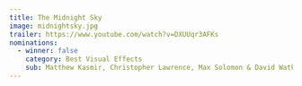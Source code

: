 ```yaml
---
title: The Midnight Sky
image: midnightsky.jpg
trailer: https://www.youtube.com/watch?v=DXUUqr3AFKs
nominations:
  - winner: false
    category: Best Visual Effects
    sub: Matthew Kasmir, Christopher Lawrence, Max Solomon & David Watkins
---
```

